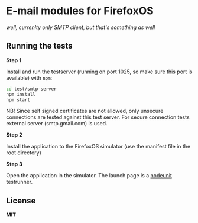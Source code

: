 # E-mail modules for FirefoxOS

*well, currenlty only SMTP client, but that's something as well*

## Running the tests

**Step 1**

Install and run the testserver (running on port 1025, so make sure this port is available) with `npm`:

```bash
cd test/smtp-server
npm install
npm start
```

NB! Since self signed certificates are not allowed, only unsecure connections are tested against this test server. For secure connection tests external server (smtp.gmail.com) is used.

**Step 2**

Install the application to the FirefoxOS simulator (use the manifest file in the root directory)

**Step 3**

Open the application in the simulator. The launch page is a [nodeunit](https://github.com/caolan/nodeunit) testrunner.

## License

**MIT**